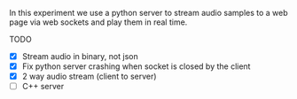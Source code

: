 In this experiment we use a python server to stream audio samples to a web page via web sockets and play them in real time.

TODO
- [X] Stream audio in binary, not json
- [X] Fix python server crashing when socket is closed by the client
- [X] 2 way audio stream (client to server)
- [ ] C++ server